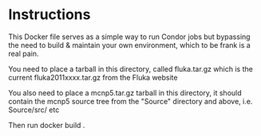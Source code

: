 Instructions
============
This Docker file serves as a simple way to run Condor jobs but bypassing the need to build & maintain
your own environment, which to be frank is a real pain.

You need to place a tarball in this directory, called fluka.tar.gz which is the current fluka2011xxxx.tar.gz from the Fluka
website

You also need to place a mcnp5.tar.gz tarball in this directory, it should contain the mcnp5 source tree from the "Source" directory
and above, i.e. Source/src/ etc

Then run docker build .